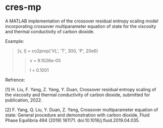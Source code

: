 # cres-mp
A MATLAB implementation of the crossover residual entropy scaling model incorporating crossover multiparameter equation of state for the viscosity and thermal conductivity of carbon dioxide.

Example:
> [v, l] = co2prop('VL', 'T', 300, 'P', 20e6)
>
>> v = 9.1026e-05
>>   
>> l = 0.1001

Refrence:

[1] H. Liu, F. Yang, Z. Yang, Y. Duan, Crossover residual entropy scaling of the viscosity and thermal conductivity of carbon dioxide, submitted for publication, 2022.

[2] F. Yang, Q. Liu, Y. Duan, Z. Yang, Crossover multiparameter equation of state: General procedure and demonstration with carbon dioxide, Fluid Phase Equilibria 494 (2019) 161171. doi:10.1016/j.fluid.2019.04.035.
